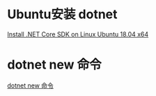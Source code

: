 # Ubuntu安装 dotnet
[Install .NET Core SDK on Linux Ubuntu 18.04 x64](https://dotnet.microsoft.com/download/linux-package-manager/ubuntu18-04/sdk-current)
 
# dotnet new 命令 
[dotnet new 命令 ](https://docs.microsoft.com/zh-cn/dotnet/core/tools/dotnet-new?tabs=netcore21)

